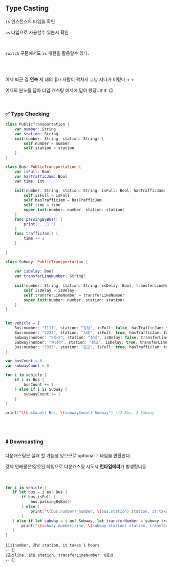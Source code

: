 ## Type Casting

`is` 인스턴스의 타입을 확인

`as`  타입으로 사용할수 있는지 확인

<br/>

`switch` 구문에서도 `is` 패턴을 활용할수 있다.

<br/>

<br/>

어제 퇴근 길 **연속** 세 대의 🚌가 사람이 꽉차서 그냥 지나가 버렸다 ㅜㅜ

어제의 분노를 담아 타입 캐스팅 예제에 담아 봤당..ㅎㅎ 😉

<br/>

### ✅  Type Checking

```swift
class PublicTransportation {
    var number: String
    var station: String
    init(number: String, station: String) {
        self.number = number
        self.station = station
    }
}

class Bus: PublicTransportation {
    var isFull: Bool
    var hasTrafficJam: Bool
    var time: Int
    
    init(number: String, station: String, isFull: Bool, hasTrafficJam: Bool, time: Int) {
        self.isFull = isFull
        self.hasTrafficJam = hasTrafficJam
        self.time = time
        super.init(number: number, station: station)
    }
    func passingByBus() {
        print("...🤬 ")
    }
    func trafficJam() {
        time += 1
    }
    
}

class Subway: PublicTransportation {
    
    var isDelay: Bool
    var transferLineNumber: String?
    
    init(number: String, station: String, isDelay: Bool, transferLineNumber: String?) {
        self.isDelay = isDelay
        self.transferLineNumber = transferLineNumber
        super.init(number: number, station: station)
    }
}


let vehicle = [
    Bus(number: "1111", station: "강남", isFull: false, hasTrafficJam: false, time: 1),
    Bus(number: "2222", station: "서초", isFull: true, hasTrafficJam: false, time: 1),
    Subway(number: "2호선", station: "잠실", isDelay: false, transferLineNumber: "8호선"),
    Subway(number: "분당선", station: "판교", isDelay: true, transferLineNumber: nil),
    Bus(number: "3333", station: "판교", isFull: true, hasTrafficJam: true, time: 2)
]

var busCount = 0
var subwayCount = 0

for i in vehicle {
    if i is Bus {
        busCount += 1
    } else if i is Subway {
        subwayCount += 1
    }
}

print("\(busCount) Bus, \(subwayCount) Subway") //3 Bus, 2 Subway

```

<br/>

<br/>

### ⬇️  Downcasting

다운캐스팅은 실패 할 가능성 있으므로 optional ❔ 타입을 반환한다.

강제 언래핑은❗️잘못된 타입으로 다운캐스팅 시도시 **런타임에러**가 발생합니둥 

<br/>

 ```swift
for i in vehicle {
    if let bus = i as? Bus {
        if bus.isFull {
            bus.passingByBus()
        } else {
            print("\(bus.number) number, \(bus.station) station, it takes \(bus.time) hours")
        }
    } else if let subway = i as? Subway, let transferNumber = subway.transferLineNumber {
        print("\(subway.number)line, \(subway.station) station, transferLineNumber  \(transferNumber) " )
    }
}
 ```

```
1111number, 강남 station, it takes 1 hours
...🤬 
2호선line, 잠실 station, transferLineNumber  8호선 
...🤬 
```



